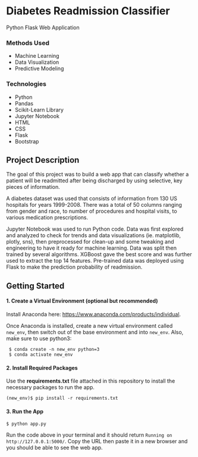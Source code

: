 # Diabetes Readmission Classifier

Python Flask Web Application

### Methods Used
* Machine Learning
* Data Visualization
* Predictive Modeling

### Technologies
* Python
* Pandas
* Scikit-Learn Library 
* Jupyter Notebook
* HTML
* CSS
* Flask
* Bootstrap

## Project Description
The goal of this project was to build a web app that can classify whether a patient will be readmitted after being 
discharged by using selective, key pieces of information. 

A diabetes dataset was used that consists of information from 130 US hospitals for years 1999-2008. There was a total of
 50 columns ranging from gender and race, to number of procedures and hospital visits, to various medication 
 prescriptions. 
 
Jupyter Notebook was used to run Python code. Data was first explored and analyzed to check for
trends and data visualizations (ie. matplotlib, plotly, sns), then preprocessed for clean-up and some tweaking and 
engineering to have it ready for machine learning. Data was split then trained by several algorithms. XGBoost gave 
the best score and was further used to extract the top 14 features. Pre-trained data was deployed using Flask to make the prediction probability of readmission. 
 

## Getting Started


#### 1. Create a Virtual Environment (optional but recommended)

   Install Anaconda here: https://www.anaconda.com/products/individual. 
   
   Once Anaconda is installed, create a new virtual environment called 
   ```new_env```, then switch out of the base environment and into ```new_env```. Also, make sure to use python3:
   
   ```
    $ conda create -n new_env python=3
    $ conda activate new_env
   ```
   
#### 2. Install Required Packages
   Use the **requirements.txt** file attached in this repository to install the necessary packages to run the app.


   ```
   (new_env)$ pip install -r requirements.txt
   ```
   
#### 3. Run the App
    
   ```
   $ python app.py
   ```
   Run the code above in your terminal and it should return 
   ```Running on http://127.0.0.1:5000/```.
   Copy the URL then paste it in a new browser and you should be able to see the web app.

    

